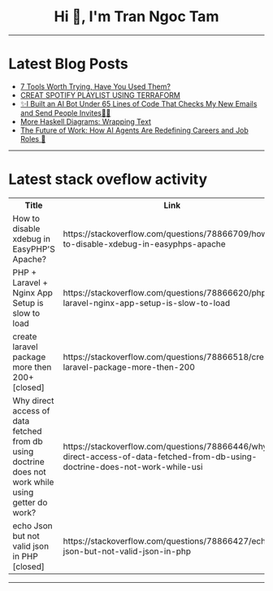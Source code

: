 <h1 align="center">Hi 👋, I'm Tran Ngoc Tam</h1>

---

# Latest Blog Posts 
<!-- BLOG-POST-LIST:START -->
- [7 Tools Worth Trying, Have You Used Them?](https://dev.to/lunamiller/7-tools-worth-trying-have-you-used-them-3m7e)
- [CREAT SPOTIFY PLAYLIST USING TERRAFORM](https://dev.to/sanjaikumar2311/creat-spotify-playlist-using-terraform-aao)
- [✨I Built an AI Bot Under 65 Lines of Code That Checks My New Emails and Send People Invites📧🚀](https://dev.to/composiodev/i-built-an-ai-bot-under-65-lines-of-code-that-checks-my-new-emails-and-send-people-invites-ghh)
- [More Haskell Diagrams: Wrapping Text](https://dev.to/vst/more-haskell-diagrams-wrapping-text-gdl)
- [The Future of Work: How AI Agents Are Redefining Careers and Job Roles 🤖](https://dev.to/nilavya2000/the-future-of-work-how-ai-agents-are-redefining-careers-and-job-roles-32lg)
<!-- BLOG-POST-LIST:END -->

---

# Latest stack oveflow activity
<table>
  <tr><th>Title</th><th>Link</th></tr>
  <!-- STACKOVERFLOW:START --><tr><td>How to disable xdebug in EasyPHP&#39;S Apache?</td><td>https://stackoverflow.com/questions/78866709/how-to-disable-xdebug-in-easyphps-apache</td></tr><tr><td>PHP + Laravel + Nginx App Setup is slow to load</td><td>https://stackoverflow.com/questions/78866620/php-laravel-nginx-app-setup-is-slow-to-load</td></tr><tr><td>create laravel package more then 200+ [closed]</td><td>https://stackoverflow.com/questions/78866518/create-laravel-package-more-then-200</td></tr><tr><td>Why direct access of data fetched from db using doctrine does not work while using getter do work?</td><td>https://stackoverflow.com/questions/78866446/why-direct-access-of-data-fetched-from-db-using-doctrine-does-not-work-while-usi</td></tr><tr><td>echo Json but not valid json in PHP [closed]</td><td>https://stackoverflow.com/questions/78866427/echo-json-but-not-valid-json-in-php</td></tr><!-- STACKOVERFLOW:END -->
</table>

---


